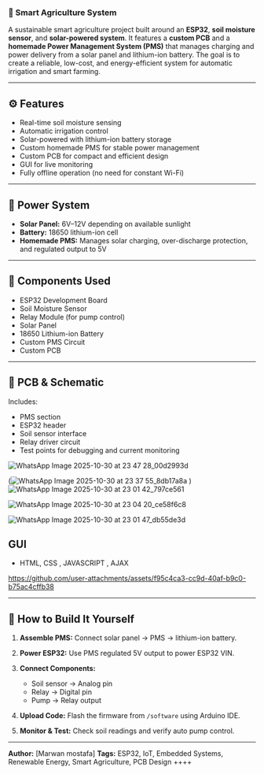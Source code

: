 ### 🌱 Smart Agriculture System

A sustainable smart agriculture project built around an **ESP32**, **soil moisture sensor**, and **solar-powered system**. It features a **custom PCB** and a **homemade Power Management System (PMS)** that manages charging and power delivery from a solar panel and lithium-ion battery. The goal is to create a reliable, low-cost, and energy-efficient system for automatic irrigation and smart farming.

---

## ⚙️ Features

* Real-time soil moisture sensing
* Automatic irrigation control
* Solar-powered with lithium-ion battery storage
* Custom homemade PMS for stable power management
* Custom PCB for compact and efficient design
* GUI for live monitoring
* Fully offline operation (no need for constant Wi-Fi)

---

## 🔋 Power System

* **Solar Panel:** 6V–12V depending on available sunlight
* **Battery:** 18650 lithium-ion cell
* **Homemade PMS:** Manages solar charging, over-discharge protection, and regulated output to 5V


---

## 🧠 Components Used

* ESP32 Development Board
* Soil Moisture Sensor
* Relay Module (for pump control)
* Solar Panel
* 18650 Lithium-ion Battery
* Custom PMS Circuit
* Custom PCB

---

## 🧩 PCB & Schematic

Includes:

* PMS section
* ESP32 header
* Soil sensor interface
* Relay driver circuit
* Test points for debugging and current monitoring

![WhatsApp Image 2025-10-30 at 23 47 28_00d2993d](https://github.com/user-attachments/assets/56eb36cd-de8d-4a78-bd95-2d478cccb7de)


(![WhatsApp Image 2025-10-30 at 23 37 55_8db17a8a](https://github.com/user-attachments/assets/caf2f2be-b3d3-42aa-a5d8-1de20dc19f8c)
)
![WhatsApp Image 2025-10-30 at 23 01 42_797ce561](https://github.com/user-attachments/assets/f3b813ac-a374-43cf-8ad6-8fc972d96f30)

![WhatsApp Image 2025-10-30 at 23 04 20_ce58f6c8](https://github.com/user-attachments/assets/44adcd94-0668-4609-b24c-0004176e68a2)

![WhatsApp Image 2025-10-30 at 23 01 47_db55de3d](https://github.com/user-attachments/assets/1001a6dc-4dbe-4f55-bf44-2967d564f2f6)

## GUI
* HTML, CSS , JAVASCRIPT , AJAX


https://github.com/user-attachments/assets/f95c4ca3-cc9d-40af-b9c0-b75ac4cffb38


---

## 🔨 How to Build It Yourself

1. **Assemble PMS:** Connect solar panel → PMS → lithium-ion battery.
2. **Power ESP32:** Use PMS regulated 5V output to power ESP32 VIN.
3. **Connect Components:**

   * Soil sensor → Analog pin
   * Relay → Digital pin
   * Pump → Relay output
4. **Upload Code:** Flash the firmware from `/software` using Arduino IDE.
5. **Monitor & Test:** Check soil readings and verify auto pump control.

---


**Author:** [Marwan mostafa]
**Tags:** ESP32, IoT, Embedded Systems, Renewable Energy, Smart Agriculture, PCB Design
++++
